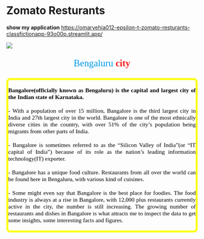 # Zomato Resturants

**show my application**
https://omaryehia012-epsilon-t-zomato-resturants-classfictionapp-93o00p.streamlit.app/

![](https://github.com/omaryehia012/Epsilon-training-projects/blob/main/Zomato_Resturants_Classfiction/Zomato-1.jpg)

<p style="color:#0099e6;font-size:25px;font-family:Georgia;text-align:center;">Bengaluru <strong style="color:#fd1c20;font-size:25px;font-family:Georgia;">city </strong></p>


<p style= "font-family:Georgia;color:#000000;font-size:110%;text-align:justify;border-radius:10px 10px;border-style: solid;border-width:5px;border-color:#fbff00;"><br><b> Bangalore(officially known as Bengaluru) is the capital and largest city of the Indian state of Karnataka.</b><br> 
<br>  - With a population of over 15 million, Bangalore is the third largest city in India and 27th largest city in the world. Bangalore is one of the most ethnically diverse cities in the country, with over 51% of the city’s population being migrants from other parts of India. <br>  
<br>- Bangalore is sometimes referred to as the “Silicon Valley of India”(or “IT capital of India”) because of its role as the nation’s leading information technology(IT) exporter.<br>
    <br> - Bangalore has a unique food culture. Restaurants from all over the world can be found here in Bengaluru, with various kind of cuisines.<br>
    <br> - Some might even say that Bangalore is the best place for foodies. The food industry is always at a rise in Bangalore, with 12,000 plus restaurants currently active in the city, the number is still increasing. The growing number of restaurants and dishes in Bangalore is what attracts me to inspect the data to get some insights, some interesting facts and figures.<br>
<br></p>
